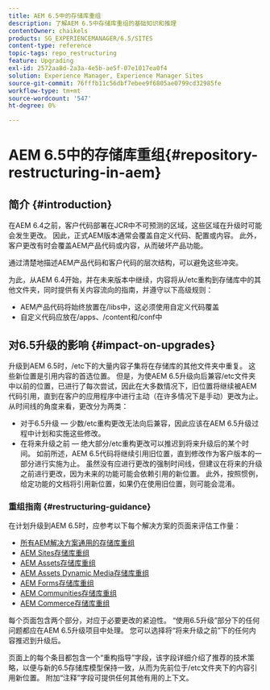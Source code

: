 ```yaml
---
title: AEM 6.5中的存储库重组
description: 了解AEM 6.5中存储库重组的基础知识和推理
contentOwner: chaikels
products: SG_EXPERIENCEMANAGER/6.5/SITES
content-type: reference
topic-tags: repo_restructuring
feature: Upgrading
exl-id: 2572aa8d-2a3a-4e5b-ae5f-07e1017ea0f4
solution: Experience Manager, Experience Manager Sites
source-git-commit: 76fffb11c56dbf7ebee9f6805ae0799cd32985fe
workflow-type: tm+mt
source-wordcount: '547'
ht-degree: 0%

---
```


# AEM 6.5中的存储库重组{#repository-restructuring-in-aem}

## 简介 {#introduction}

在AEM 6.4之前，客户代码部署在JCR中不可预测的区域，这些区域在升级时可能会发生更改。 因此，正式AEM版本通常会覆盖自定义代码、配置或内容。 此外，客户更改有时会覆盖AEM产品代码或内容，从而破坏产品功能。

通过清楚地描述AEM产品代码和客户代码的层次结构，可以避免这些冲突。

为此，从AEM 6.4开始，并在未来版本中继续，内容将从/etc重构到存储库中的其他文件夹，同时提供有关内容流向的指南，并遵守以下高级规则：

* AEM产品代码将始终放置在/libs中，这必须使用自定义代码覆盖
* 自定义代码应放在/apps、/content和/conf中

## 对6.5升级的影响 {#impact-on-upgrades}

升级到AEM 6.5时，/etc下的大量内容子集将在存储库的其他文件夹中重复。 这些新位置是引用内容的首选位置。 但是，为使AEM 6.5升级向后兼容/etc文件夹中以前的位置，已进行了每次尝试，因此在大多数情况下，旧位置将继续被AEM代码引用，直到在客户的应用程序中进行主动（在许多情况下是手动）更改为止。 从时间线的角度来看，更改分为两类：

* 对于6.5升级 — 少数/etc重构更改无法向后兼容，因此应该在AEM 6.5升级过程中计划和实施这些修改。
* 在将来升级之前 — 绝大部分/etc重构更改可以推迟到将来升级后的某个时间。 如前所述，AEM 6.5代码将继续引用旧位置，直到修改作为客户版本的一部分进行实施为止。 虽然没有应进行更改的强制时间线，但建议在将来的升级之前进行更改，因为未来的功能可能会依赖引用的新位置。 此外，按照惯例，给定功能的文档将引用新位置，如果仍在使用旧位置，则可能会混淆。

### 重组指南 {#restructuring-guidance}

在计划升级到AEM 6.5时，应参考以下每个解决方案的页面来评估工作量：

* [所有AEM解决方案通用的存储库重组](/help/sites-deploying/all-repository-restructuring-in-aem-6-5.md)
* [AEM Sites存储库重组](/help/sites-deploying/sites-repository-restructuring-in-aem-6-5.md)
* [AEM Assets存储库重组](/help/sites-deploying/assets-repository-restructuring-in-aem-6-5.md)
* [AEM Assets Dynamic Media存储库重组](/help/sites-deploying/dynamicmedia-repository-restructuring-in-aem-6-5.md)
* [AEM Forms存储库重组](/help/sites-deploying/forms-repository-restructuring-in-aem-6-5.md)
* [AEM Communities存储库重组](/help/sites-deploying/communities-repository-restructuring-in-aem-6-5.md)
* [AEM Commerce存储库重组](/help/sites-deploying/ecommerce-repository-restructuring-in-aem-6-5.md)

每个页面包含两个部分，对应于必要更改的紧迫性。 “使用6.5升级”部分下的任何问题都应在AEM 6.5升级项目中处理。 您可以选择将“将来升级之前”下的任何内容推迟到升级后。

页面上的每个条目都包含一个“重构指导”字段，该字段详细介绍了推荐的技术策略，以便与新的6.5存储库模型保持一致，从而为先前位于/etc文件夹下的内容引用新位置。 附加“注释”字段可提供任何其他有用的上下文。
